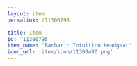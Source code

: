 ```yaml
---
layout: item
permalink: /11300795

title: Item
id: '11300795'
item_name: 'Barbaric Intuition Headgear'
icon_url: 'item/icon/11300480.png'
---
```

